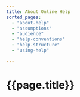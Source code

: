 ```yaml
---
title: About Online Help
sorted_pages:
  - "about-help"
  - "assumptions"
  - "audience"
  - "help-conventions"
  - "help-structure"
  - "using-help"

---
```

# {{page.title}}
